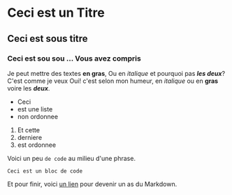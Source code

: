 # Ceci est un Titre
## Ceci est sous titre
### Ceci est sou sou ... Vous avez compris

Je peut mettre des textes **en gras**, 
Ou en *italique* et pourquoi pas ***les deux***? C'est comme je veux
Oui! c'est selon mon humeur, en *italique* ou en **gras** voire les ***deux***.

- Ceci 
- est une liste 
- non ordonnee

1. Et cette
2. derniere
3. est ordonnee

Voici un peu `de code` au milieu d'une phrase. 

```
Ceci est un bloc de code
```

Et pour finir, voici [un lien](https://guides.github.com/features/mastering-markdown/) pour devenir un as du Markdown. 

